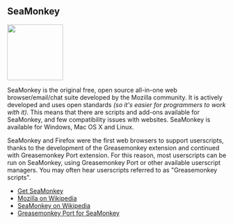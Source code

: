 ## SeaMonkey
<img src="https://raw.githubusercontent.com/wiki/OpenUserJS/OpenUserJS.org/images/seamonkey_icon.png" width="128" height="128">

SeaMonkey is the original free, open source all-in-one web browser/email/chat suite developed by the Mozilla community.  It is actively developed and uses open standards *(so it's easier for programmers to work with it)*.  This means that there are scripts and add-ons available for SeaMonkey, and few compatibility issues with websites. SeaMonkey is available for Windows, Mac OS X and Linux.

SeaMonkey and Firefox were the first web browsers to support userscripts, thanks to the development of the Greasemonkey extension and continued with Greasemonkey Port extension. For this reason, most userscripts can be run on SeaMonkey, using Greasemonkey Port or other available userscript managers. You may often hear userscripts referred to as "Greasemonkey scripts".

* [Get SeaMonkey][seamonkeyBrowser]
* [Mozilla on Wikipedia][wikipediaMozilla]
* [SeaMonkey on Wikipedia][wikipediaSeaMonkey]
* [Greasemonkey Port for SeaMonkey][greasemonkeyPortForSeaMonkey]

[githubFavicon]: https://assets-cdn.github.com/favicon.ico
[oujsFavicon]: https://raw.githubusercontent.com/OpenUserJs/OpenUserJS.org/master/public/images/favicon16.png
[seamonkeyBrowser]: https://www.seamonkey-project.org/
[wikipediaMozilla]: https://www.wikipedia.org/wiki/Mozilla
[wikipediaSeaMonkey]: https://www.wikipedia.org/wiki/SeaMonkey
[greasemonkeyPortForSeaMonkey]: Greasemonkey-Port-for-SeaMonkey
